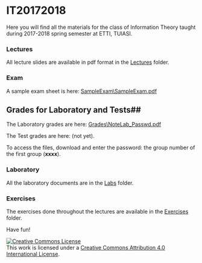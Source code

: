 # IT20172018

Here you will find all the materials for the class of Information Theory taught during 2017-2018
spring semester at ETTI, TUIASI.

### Lectures

All lecture slides are available in pdf format in the [Lectures](Lectures) folder.

### Exam

A sample exam sheet is here: [SampleExam\SampleExam.pdf](SampleExam/SampleExam.pdf)

## Grades for Laboratory and Tests##

The Laboratory grades are here: [Grades\NoteLab_Passwd.pdf](Grades/NoteLab_Passwd.pdf)

The Test grades are here: (not yet).

To access the files, download and enter the password: the group number of the first group (**xxxx**).

### Laboratory
 
All the laboratory documents are in the [Labs](Labs) folder.

### Exercises

The exercises done throughout the lectures are available in the [Exercises](Exercises) folder.

Have fun!

<a rel="license" href="http://creativecommons.org/licenses/by/4.0/"><img alt="Creative Commons License" style="border-width:0" src="https://i.creativecommons.org/l/by/4.0/88x31.png" /></a><br />This work is licensed under a <a rel="license" href="http://creativecommons.org/licenses/by/4.0/">Creative Commons Attribution 4.0 International License</a>.
